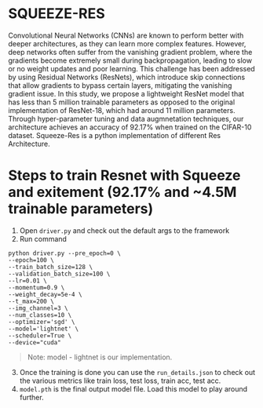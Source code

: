 # SQUEEZE-RES

Convolutional Neural Networks (CNNs) are known to perform better with deeper architectures, as they can learn more complex features. However, deep networks often suffer from the vanishing gradient problem, where the gradients become extremely small during backpropagation, leading to slow or no weight updates and poor learning. This challenge has been addressed by using Residual Networks (ResNets), which introduce skip connections that allow gradients to bypass certain layers, mitigating the vanishing gradient issue. In this study, we propose a lightweight ResNet model that has less than 5 million trainable parameters as opposed to the original implementation of ResNet-18, which had around 11 million parameters. Through hyper-parameter tuning and data augmnetation techniques, our architecture achieves an accuracy of 92.17% when trained on the CIFAR-10 dataset. Squeeze-Res is a python implementation of different Res Architecture.

# Steps to train Resnet with Squeeze and exitement (92.17% and ~4.5M trainable parameters)
1. Open `driver.py` and check out the default args to the framework
2. Run command
```
python driver.py --pre_epoch=0 \
--epoch=100 \
--train_batch_size=128 \
--validation_batch_size=100 \
--lr=0.01 \
--momentum=0.9 \
--weight_decay=5e-4 \
--t_max=200 \
--img_channel=3 \
--num_classes=10 \
--optimizer='sgd' \
--model='lightnet' \
--scheduler=True \
--device="cuda"
```
>Note: model - lightnet is our implementation.
3. Once the training is done you can use the `run_details.json` to check out the various metrics like train loss, test loss, train acc, test acc.
4. `model.pth` is the final output model file. Load this model to play around further.

